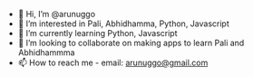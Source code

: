 - 👋 Hi, I’m @arunuggo
- 👀 I’m interested in Pali, Abhidhamma, Python, Javascript
- 🌱 I’m currently learning Python, Javascript
- 💞️ I’m looking to collaborate on making apps to learn Pali and Abhidhammma
- 📫 How to reach me - email: arunuggo@gmail.com

<!---
arunuggo/arunuggo is a ✨ special ✨ repository because its `README.md` (this file) appears on your GitHub profile.
You can click the Preview link to take a look at your changes.
--->
